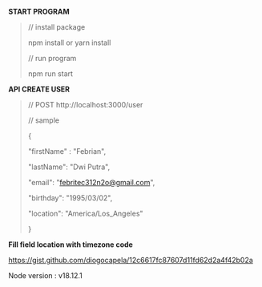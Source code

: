 
**START PROGRAM**
> // install package
> 
>  npm install or yarn install
>  
>  // run program
>  
>  npm run start



**API CREATE USER**

>//  POST  http://localhost:3000/user
>
>// sample
>
> {
>
> "firstName" : "Febrian",
>
> "lastName": "Dwi Putra",
>
> "email": "febritec312n2o@gmail.com",
>
> "birthday": "1995/03/02",
>
> "location": "America/Los_Angeles"
>
> }

**Fill field location with timezone code**

https://gist.github.com/diogocapela/12c6617fc87607d11fd62d2a4f42b02a

Node version : v18.12.1
